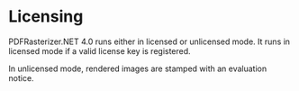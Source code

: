 # Licensing

PDFRasterizer.NET 4.0 runs either in licensed or unlicensed mode. It runs in licensed mode if a valid license key is registered.

In unlicensed mode, rendered images are stamped with an evaluation notice. 
